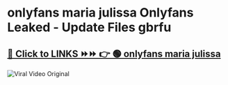 
 # onlyfans maria julissa Onlyfans Leaked - Update Files gbrfu

## <h2><a href="https://clipsfans.com/onlyfans_maria_julissa&ref=git">🔗 Click to LINKS ⏩⏩ 👉 🟢 onlyfans maria julissa </a></h2>

<a href="https://clipsfans.com/onlyfans_maria_julissa&ref=git" rel="nofollow" data-target="animated-image.originalLink"><img src="https://i.ibb.co.com/xMMVF88/686577567.gif" alt="Viral Video Original" style="max-width: 100%; display: inline-block;" data-target="animated-image.originalImage"></a>

